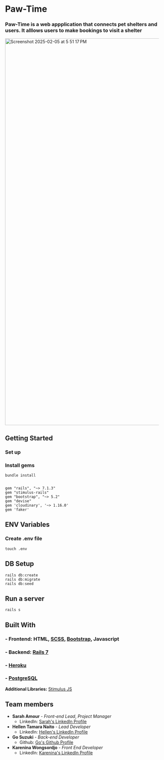 # Paw-Time
### Paw-Time is a web appplication that connects pet shelters and users. It alllows users to make bookings to visit a shelter</p>
<img width="1263" alt="Screenshot 2025-02-05 at 5 51 17 PM" src="https://github.com/user-attachments/assets/8f9dec4b-0ed7-4d00-b754-88d815c16935" />

## Getting Started

### Set up
### Install gems
`bundle install`

```

gem "rails", "~> 7.1.3"
gem "stimulus-rails"
gem "bootstrap", "~> 5.2"
gem "devise"
gem 'cloudinary', '~> 1.16.0'
gem 'faker'
```


## ENV Variables
### Create .env file
`touch .env`

## DB Setup
 ```
 rails db:create
 rails db:migrate
 rails db:seed
```
## Run a server
`rails s`

## Built With


### - Frontend: HTML, [SCSS](https://sass-lang.com/guide/), [Bootstrap](https://getbootstrap.com/), Javascript
### - Backend: [Rails 7](https://guides.rubyonrails.org/)
### - [Heroku](https://heroku.com/)
### - [PostgreSQL](https://www.postgresql.org/)
**Additional Libraries:** [Stimulus JS](https://stimulus.hotwired.dev/)

## Team members
- **Sarah Amour** - *Front-end Lead*, *Project Manager*
  - LinkedIn: [Sarah's LinkedIn Profile](https://www.linkedin.com/in/sarah-amour-3779aa175/)
- **Hellen Tamara Naito** - *Lead Developer*
  - LinkedIn: [Hellen's LinkedIn Profile](https://www.linkedin.com/in/hellen-tamara-naito/)
- **Go Suzuki** - *Back-end Developer*
  - Github: [Go's Github Profile](https://github.com/gosuz)
- **Karenina Wongsordjo** - *Front End Developer*
  - LinkedIn: [Karenina's LinkedIn Profile](https://www.linkedin.com/in/karenina-wongsordjo-b38501176/)





